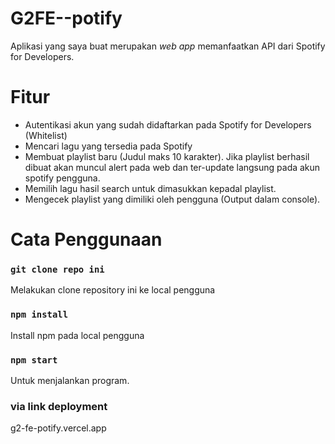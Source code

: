 # G2FE--potify
Aplikasi yang saya buat merupakan _web app_ memanfaatkan API dari Spotify for Developers.

# Fitur
* Autentikasi akun yang sudah didaftarkan pada Spotify for Developers (Whitelist)
* Mencari lagu yang tersedia pada Spotify
* Membuat playlist baru (Judul maks 10 karakter). Jika playlist berhasil dibuat akan muncul alert pada web dan ter-update langsung pada akun spotify pengguna.
* Memilih lagu hasil search untuk dimasukkan kepadal playlist.
* Mengecek playlist yang dimiliki oleh pengguna (Output dalam console).

# Cata Penggunaan

### `git clone repo ini`

Melakukan clone repository ini ke local pengguna

### `npm install`

Install npm pada local pengguna

### `npm start`

Untuk menjalankan program.

### via link deployment

g2-fe-potify.vercel.app


